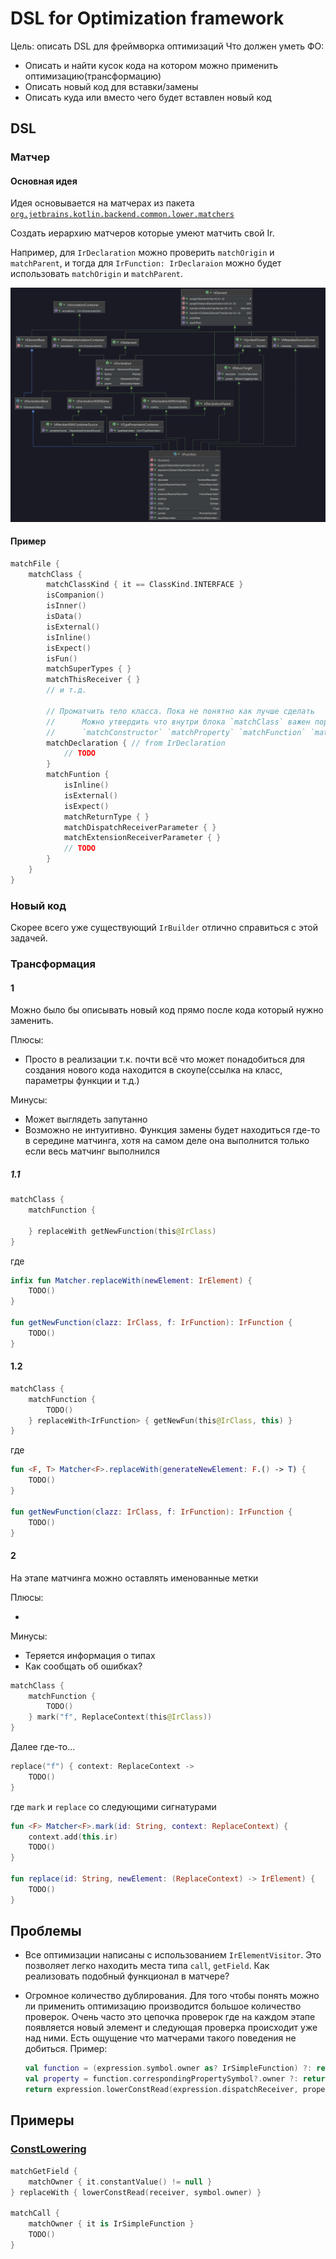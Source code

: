 # DSL for Optimization framework

Цель: описать DSL для фреймворка оптимизаций
Что должен уметь ФО:
- Описать и найти кусок кода на котором можно применить оптимизацию(трансформацию)
- Описать новый код для вставки/замены
- Описать куда или вместо чего будет вставлен новый код

## DSL

### Матчер

#### Основная идея

Идея основывается на матчерах из пакета [`org.jetbrains.kotlin.backend.common.lower.matchers`](../lower/matchers)

Создать иерархию матчеров которые умеют матчить свой Ir.

Например, для `IrDeclaration` можно проверить `matchOrigin` и `matchParent`, и тогда для `IrFunction: IrDeclaraion` можно будет
использовать `matchOrigin` и `matchParent`.

![](IrFunction.png "Diagram for IrFunction class")

#### Пример

```Kotlin
matchFile {
    matchClass {
        matchClassKind { it == ClassKind.INTERFACE }
        isCompanion()
        isInner()
        isData()
        isExternal()
        isInline()
        isExpect()
        isFun()
        matchSuperTypes { }
        matchThisReceiver { }
        // и т.д.

        // Проматчить тело класса. Пока не понятно как лучше сделать
        //      Можно утвердить что внутри блока `matchClass` важен порядок и использовать констуркции вида
        //      `matchConstructor` `matchProperty` `matchFunction` `matchCompanion` `anything`
        matchDeclaration { // from IrDeclaration
            // TODO   
        }
        matchFuntion {
            isInline()
            isExternal()
            isExpect()
            matchReturnType { }
            matchDispatchReceiverParameter { }
            matchExtensionReceiverParameter { }
            // TODO
        }
    }
}
```

### Новый код

Скорее всего уже существующий `IrBuilder` отлично справиться с этой задачей.

### Трансформация

#### 1

Можно было бы описывать новый код прямо после кода который нужно заменить.

Плюсы:

* Просто в реализации т.к. почти всё что может понадобиться для создания нового кода находится в скоупе(ссылка на класс, параметры функции и
  т.д.)

Минусы:

* Может выглядеть запутанно
* Возможно не интуитивно. Функция замены будет находиться где-то в середине матчинга, хотя на самом деле она выполнится только если весь
  матчинг выполнился

##### 1.1

```Kotlin
matchClass {
    matchFunction {

    } replaceWith getNewFunction(this@IrClass)
}
```

где

```Kotlin
infix fun Matcher.replaceWith(newElement: IrElement) {
    TODO()
}

fun getNewFunction(clazz: IrClass, f: IrFunction): IrFunction {
    TODO()
}
```

#### 1.2

```Kotlin
matchClass {
    matchFunction {
        TODO()
    } replaceWith<IrFunction> { getNewFun(this@IrClass, this) }
}
```

где

```Kotlin
fun <F, T> Matcher<F>.replaceWith(generateNewElement: F.() -> T) {
    TODO()
}

fun getNewFunction(clazz: IrClass, f: IrFunction): IrFunction {
    TODO()
}
```

#### 2

На этапе матчинга можно оставлять именованные метки

Плюсы:

*

Минусы:

* Теряется информация о типах
* Как сообщать об ошибках?

```Kotlin
matchClass {
    matchFunction {
        TODO()
    } mark("f", ReplaceContext(this@IrClass))
}
```

Далее где-то...

```Kotlin
replace("f") { context: ReplaceContext ->
    TODO()
}
```

где `mark` и `replace` со следующими сигнатурами

```Kotlin
fun <F> Matcher<F>.mark(id: String, context: ReplaceContext) {
    context.add(this.ir)
    TODO()
}

fun replace(id: String, newElement: (ReplaceContext) -> IrElement) {
    TODO()
}
```

## Проблемы

* Все оптимизации написаны с использованием `IrElementVisitor`. Это позволяет легко находить места типа `call`, `getField`. Как реализовать
  подобный функционал в матчере?

* Огромное количество дублирования. Для того чтобы понять можно ли применить оптимизацию производится большое количество проверок. Очень
  часто это цепочка проверок где на каждом этапе появляется новый элемент и следующая проверка происходит уже над ними. Есть ощущение что
  матчерами такого поведения не добиться. Пример:
  ```kotlin
  val function = (expression.symbol.owner as? IrSimpleFunction) ?: return super.visitCall(expression)
  val property = function.correspondingPropertySymbol?.owner ?: return super.visitCall(expression)
  return expression.lowerConstRead(expression.dispatchReceiver, property.backingField) ?: super.visitCall(expression)
  ```

## Примеры

### [ConstLowering](./lower.md)

```kotlin
matchGetField {
    matchOwner { it.constantValue() != null }
} replaceWith { lowerConstRead(receiver, symbol.owner) }

matchCall {
    matchOwner { it is IrSimpleFunction }
    TODO()
}
```